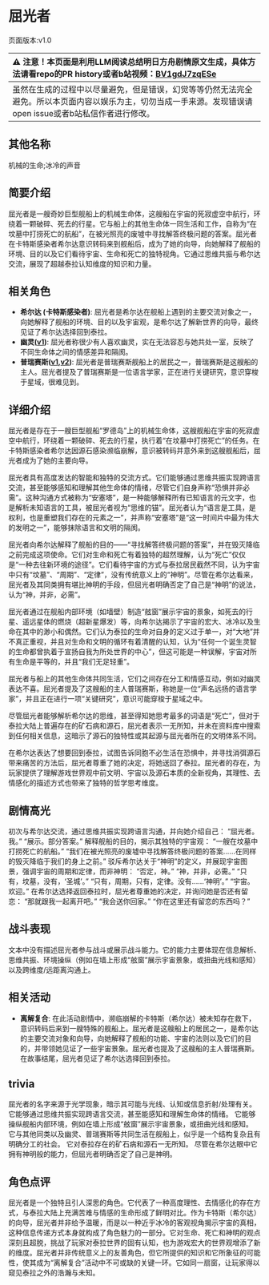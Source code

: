 # 屈光者
页面版本:v1.0
 

| :warning: 注意！本页面是利用LLM阅读总结明日方舟剧情原文生成，具体方法请看repo的PR history或者b站视频：[BV1gdJ7zqESe](https://www.bilibili.com/video/BV1gdJ7zqESe/)         |
|:----------------------------|
| 虽然在生成的过程中以尽量避免，但是错误，幻觉等等仍然无法完全避免。所以本页面内容以娱乐为主，切勿当成一手来源。发现错误请open issue或者b站私信作者进行修改。|



## 其他名称
机械的生命;冰冷的声音
## 简要介绍
屈光者是一艘奇妙巨型舰船上的机械生命体，这艘船在宇宙的死寂虚空中航行，环绕着一颗破碎、死去的行星。它与船上的其他生命体一同生活和工作，自称为“在坟墓中打捞死亡的航船”，在被光照亮的废墟中寻找解答终极问题的答案。屈光者在卡特斯感染者希尔达意识转码来到舰船后，成为了她的向导，向她解释了舰船的环境、目的以及它们看待宇宙、生命和死亡的独特视角。它通过思维共振与希尔达交流，展现了超越泰拉认知维度的知识和力量。
## 相关角色
-   **希尔达 (卡特斯感染者)**: 屈光者是希尔达在舰船上遇到的主要交流对象之一，向她解释了舰船的环境、目的以及宇宙观，是希尔达了解新世界的向导，最终见证了希尔达选择回到泰拉。
-   **幽灵([v1](extended_char_you_ling.md))**: 屈光者称很少有人喜欢幽灵，实在无法容忍与她共处一室，反映了不同生命体之间的情感差异和隔阂。
-   **普瑞赛斯([v1](extended_char_pu_rui_sai_si.md),[v2](../char_v3/extended_char_pu_rui_sai_si.md))**: 屈光者是普瑞赛斯舰船上的居民之一，普瑞赛斯是这艘船的主人。屈光者提及了普瑞赛斯是一位语言学家，正在进行关键研究，意识穿梭于星域，很难见到。
## 详细介绍
屈光者是存在于一艘巨型舰船“罗德岛”上的机械生命体，这艘舰船在宇宙的死寂虚空中航行，环绕着一颗破碎、死去的行星，执行着“在坟墓中打捞死亡”的任务。在卡特斯感染者希尔达因源石感染濒临崩解，意识被转码并意外来到这艘舰船后，屈光者成为了她的主要向导。

屈光者具有高度发达的智能和独特的交流方式。它们能够通过思维共振实现跨语言交流，甚至能够感知和理解其他生命体的情绪，尽管它们自身声称“恐惧并非必需”。这种沟通方式被称为“安塞塔”，是一种能够解释所有已知语言的元文字，也是解析未知语言的工具，被屈光者视为“思维的锚”。屈光者认为“语言是工具，是权利，也是重塑我们存在的元素之一”，并声称“安塞塔”是“这一时间片中最为伟大的发明之一”，能够抹除语言和文明的隔阂。

屈光者向希尔达解释了舰船的目的——“寻找解答终极问题的答案”，并在毁灭降临之前完成这项使命。它们对生命和死亡有着独特的超然理解，认为“死亡”仅仅是“一种去往新环境的途径”。它们看待宇宙的方式与泰拉居民截然不同，认为宇宙中只有“坟墓”、“周期”、“定律”，没有传统意义上的“神明”。尽管在希尔达看来，屈光者及其同类拥有堪比神明的手段，但屈光者明确否定了自己是“神明”的说法，认为“神，并非，必需”。

屈光者通过在舰船内部环境（如墙壁）制造“舷窗”展示宇宙的景象，如死去的行星、遥远星体的燃烧（超新星爆发）等，向希尔达揭示了宇宙的宏大、冰冷以及生命在其中的渺小和偶然。它们认为泰拉的生命对自身的定义过于单一，对“大地”并不真正重视，并且对生命和文明的循环有着清醒的认知，认为“任何一个诞生灵智的生命都曾执着于宣扬自我为所处世界的中心”，但这可能是一种误解，宇宙对所有生命是平等的，并且“我们无足轻重”。

屈光者与船上的其他生命体共同生活，它们之间存在分工和情感互动，例如对幽灵表达不喜。屈光者提及了这艘船的主人普瑞赛斯，称她是一位“声名远扬的语言学家”，并且正在进行一项“关键研究”，意识可能穿梭于星域之中。

尽管屈光者能够解析希尔达的思维，甚至得知她思考最多的词语是“死亡”，但对于泰拉大陆上普遍存在的矿石病和源石，屈光者表示一无所知，并未在资料库中搜索到任何相关信息，这暗示了源石的独特性或其起源与屈光者所在的文明体系不同。

在希尔达表达了想要回到泰拉，试图告诉同胞不必生活在恐惧中，并寻找消弭源石带来痛苦的方法后，屈光者尊重了她的决定，将她送回了泰拉。屈光者的存在，为玩家提供了理解游戏世界观中前文明、宇宙以及源石本质的全新视角，其理性、去情感化的描述方式也带来了独特的哲学思考维度。
## 剧情高光
初次与希尔达交流，通过思维共振实现跨语言沟通，并向她介绍自己：
“屈光者。我。”
“展示。部分答案。”
解释舰船的目的，揭示其独特的宇宙观：
“一艘在坟墓中打捞死亡的航船。”
“我们在被光照亮的废墟中寻找解答终极问题的答案......在同样的毁灭降临于我们的身上之前。”
驳斥希尔达关于“神明”的定义，并展现宇宙图景，强调宇宙的周期和定律，而非神明：
“否定，神。”
“神，并非，必需。”
“只有，坟墓，没有，‘圣城’。”
“只有，周期，只有，定律。没有......‘神明’。”
“宇宙。欢迎。”
在希尔达选择返回泰拉时，屈光者尊重她的决定，并询问她是否还有留恋：
“那就跟我一起离开吧。”
“我会送你回家。”
“你在这里还有留恋的东西吗？”
## 战斗表现
文本中没有描述屈光者参与战斗或展示战斗能力。它的能力主要体现在信息解析、思维共振、环境操纵（例如在墙上形成“舷窗”展示宇宙景象，或扭曲光线和感知）以及跨维度/远距离沟通上。
## 相关活动
-   **离解复合**: 在此活动剧情中，濒临崩解的卡特斯（希尔达）被未知存在救下，意识转码后来到一艘特殊的舰船上。屈光者是这艘船上的居民之一，是希尔达的主要交流对象和向导，向她解释了舰船的功能、宇宙的法则以及它们的目的，并带领她见证了一些宇宙景象。屈光者也提及了这艘船的主人普瑞赛斯。在故事结尾，屈光者见证了希尔达选择回到泰拉。
## trivia
屈光者的名字来源于光学现象，暗示其可能与光线、认知或信息折射/处理有关。
它能够通过思维共振实现跨语言交流，甚至能感知和理解生命体的情绪。
它能够操纵舰船内部环境，例如在墙上形成“舷窗”展示宇宙景象，或扭曲光线和感知。
它与其他同类以及幽灵、普瑞赛斯等共同生活在舰船上，似乎是一个结构复杂且有明确分工的社会。
它对泰拉存在的矿石病和源石一无所知。
尽管在希尔达眼中它拥有神明般的能力，但屈光者明确否定了自己是神明。
## 角色点评
屈光者是一个独特且引人深思的角色。它代表了一种高度理性、去情感化的存在方式，与泰拉大陆上充满苦难与情感的生命形成了鲜明对比。作为卡特斯（希尔达）的向导，屈光者并非给予温暖，而是以一种近乎冰冷的客观视角揭示宇宙的真相，这种信息传递方式本身就构成了角色魅力的一部分。它对生命、死亡和神明的观点深刻且超脱，挑战了玩家对泰拉世界的固有认知，也为游戏宏大的世界观增添了新的维度。屈光者并非传统意义上的友善角色，但它所提供的知识和它所象征的可能性，使其成为“离解复合”活动中不可或缺的关键一环。它如同一扇窗，让玩家得以窥见泰拉之外的浩瀚与未知。